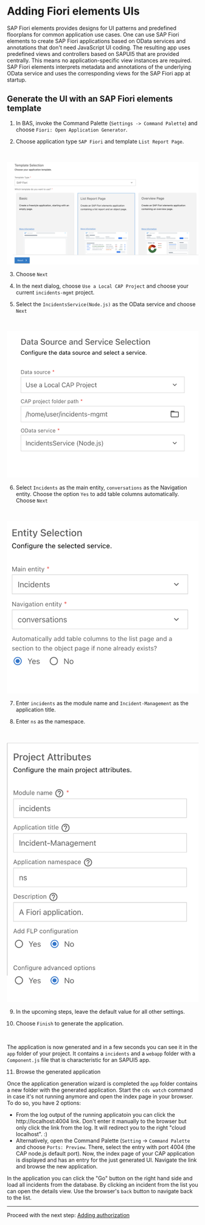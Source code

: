# Adding Fiori elements UIs

SAP Fiori elements provides designs for UI patterns and predefined floorplans for common application use cases. One can use SAP Fiori elements to create SAP Fiori applications based on OData services and annotations that don't need JavaScript UI coding. The resulting app uses predefined views and controllers based on SAPUI5 that are provided centrally. This means no application-specific view instances are required. SAP Fiori elements interprets metadata and annotations of the underlying OData service and uses the corresponding views for the SAP Fiori app at startup.

## Generate the UI with an SAP Fiori elements template

1. In BAS, invoke the Command Palette (`Settings -> Command Palette`) and choose `Fiori: Open Application Generator`.

2. Choose application type `SAP Fiori` and template `List Report Page`.
<br/>

![Template Selection](./assets/template_selection.png)
<br/>

3. Choose `Next`

4. In the next dialog, choose `Use a Local CAP Project` and choose your current `incidents-mgmt` project.

5. Select the `IncidentsService(Node.js)` as the OData service and choose `Next`
<br/>

![Data Source Selection](./assets/data_source.png)
<br/>

6. Select `Incidents` as the main entity, `conversations` as the Navigation entity. Choose the option `Yes` to add table columns automatically. Choose `Next`
<br/>

![Entity Selection](./assets/entity_selection.png)

7. Enter `incidents` as the module name and `Incident-Management` as the application title.

8. Enter `ns` as the namespace.
<br/>

![Project Attributes](./assets/project_attributes.png)
<br/>

9. In the upcoming steps, leave the default value for all other settings.

10. Choose `Finish` to generate the application.
<br/>

The application is now generated and in a few seconds you can see it in the `app` folder of your project. It contains a `incidents` and a `webapp` folder with a `Component.js` file that is characteristic for an SAPUI5 app.

11. Browse the generated application

Once the application generation wizard is completed the `app` folder contains a new folder with the generated application. Start the `cds watch` command in case it's not running anymore and open the index page in your browser. To do so, you have 2 options:

 * From the log output of the running applicatoin you can click the http://localhost:4004 link. Don't enter it manually to the browser but only click the link from the log. It will redirect you to the right "cloud localhost". :) 
 * Alternatively, open the Command Palette (`Setting` -> `Command Palette` and choose `Ports: Preview`. There, select the entry with port 4004 (the CAP node.js default port). Now, the index page of your CAP application is displayed and has an entry for the just generated UI. Navigate the link and browse the new application.

In the application you can click the "Go" button on the right hand side and load all incidents from the database. By clicking an incident from the list you can open the details view. Use the browser's `back` button to navigate back to the list.

***

Proceed with the next step: [Adding authorization](07_node_adding_authorization.md)